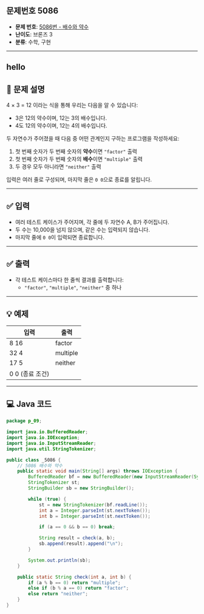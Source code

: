 ## 문제번호 5086
- **문제 번호**: [5086번 - 배수와 약수](https://www.acmicpc.net/problem/5086)
- **난이도**: 브론즈 3
- **분류**: 수학, 구현
---

## hello

## 📄 문제 설명

4 × 3 = 12 이라는 식을 통해 우리는 다음을 알 수 있습니다:

- 3은 12의 약수이며, 12는 3의 배수입니다.
- 4도 12의 약수이며, 12는 4의 배수입니다.

두 자연수가 주어졌을 때 다음 중 어떤 관계인지 구하는 프로그램을 작성하세요:

1. 첫 번째 숫자가 두 번째 숫자의 **약수**이면 `"factor"` 출력
2. 첫 번째 숫자가 두 번째 숫자의 **배수**이면 `"multiple"` 출력
3. 두 경우 모두 아니라면 `"neither"` 출력

입력은 여러 줄로 구성되며, 마지막 줄은 `0 0`으로 종료를 알립니다.

---

## ✅ 입력

- 여러 테스트 케이스가 주어지며, 각 줄에 두 자연수 A, B가 주어집니다.
- 두 수는 10,000을 넘지 않으며, 같은 수는 입력되지 않습니다.
- 마지막 줄에 `0 0`이 입력되면 종료합니다.

---

## ✅ 출력

- 각 테스트 케이스마다 한 줄씩 결과를 출력합니다:
    - `"factor"`, `"multiple"`, `"neither"` 중 하나

---

## 💡 예제

| 입력            | 출력              |
|-----------------|-------------------|
| 8 16            | factor            |
| 32 4            | multiple          |
| 17 5            | neither           |
| 0 0 (종료 조건) |                   |
---

## 💻 Java 코드

```java
package p_09;

import java.io.BufferedReader;
import java.io.IOException;
import java.io.InputStreamReader;
import java.util.StringTokenizer;

public class _5086 {
    // 5086 배수와 약수
    public static void main(String[] args) throws IOException {
        BufferedReader bf = new BufferedReader(new InputStreamReader(System.in));
        StringTokenizer st;
        StringBuilder sb = new StringBuilder();

        while (true) {
            st = new StringTokenizer(bf.readLine());
            int a = Integer.parseInt(st.nextToken());
            int b = Integer.parseInt(st.nextToken());

            if (a == 0 && b == 0) break;

            String result = check(a, b);
            sb.append(result).append("\n");
        }

        System.out.println(sb);
    }

    public static String check(int a, int b) {
        if (a % b == 0) return "multiple";
        else if (b % a == 0) return "factor";
        else return "neither";
    }
}